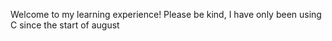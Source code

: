 Welcome to my learning experience! Please be kind, I have only been using C since the start of august
